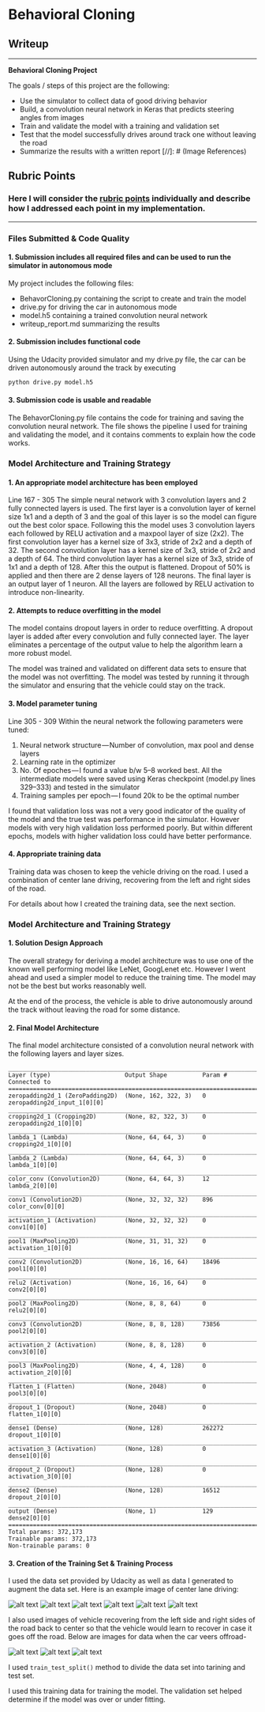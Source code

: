 # **Behavioral Cloning** 

## Writeup
---

**Behavioral Cloning Project**

The goals / steps of this project are the following:
* Use the simulator to collect data of good driving behavior
* Build, a convolution neural network in Keras that predicts steering angles from images
* Train and validate the model with a training and validation set
* Test that the model successfully drives around track one without leaving the road
* Summarize the results with a written report
[//]: # (Image References)

[image2]: ./examples/center_2016_12_01_13_33_10_173.jpg "Centre camera"
[image3]: ./examples/left_2016_12_01_13_40_11_077.jpg "Left camera"
[image4]: ./examples/right_2016_12_01_13_31_13_686.jpg "Right camera"
[image22]: ./examples/center_2017_03_14_20_42_53_900.jpg "Centre camera"
[image33]: ./examples/left_2017_03_14_20_42_53_900.jpg "Left camera"
[image44]: ./examples/right_2017_03_14_20_42_53_900.jpg "Right camera"
[image5]: ./examples/center_2017_03_14_20_42_55_719.jpg "Offroad Centre camera"
[image6]: ./examples/left_2017_03_14_20_42_55_719.jpg "Offroad Left camera"
[image7]: ./examples/right_2017_03_14_20_42_55_824.jpg "Offroad Right camera"

## Rubric Points
### Here I will consider the [rubric points](https://review.udacity.com/#!/rubrics/432/view) individually and describe how I addressed each point in my implementation.  

---
### Files Submitted & Code Quality

#### 1. Submission includes all required files and can be used to run the simulator in autonomous mode

My project includes the following files:
* BehavorCloning.py containing the script to create and train the model
* drive.py for driving the car in autonomous mode
* model.h5 containing a trained convolution neural network 
* writeup_report.md summarizing the results

#### 2. Submission includes functional code
Using the Udacity provided simulator and my drive.py file, the car can be driven autonomously around the track by executing 
```sh
python drive.py model.h5
```

#### 3. Submission code is usable and readable

The BehavorCloning.py file contains the code for training and saving the convolution neural network. The file shows the pipeline I used for training and validating the model, and it contains comments to explain how the code works.

### Model Architecture and Training Strategy

#### 1. An appropriate model architecture has been employed
Line 167 - 305
The simple neural network with 3 convolution layers and 2 fully connected layers is used. The first layer is a convolution layer of kernel size 1x1 and a depth of 3 and the goal of this layer is so the model can figure out the best color space. Following this the model uses 3 convolution layers each followed by RELU activation and a maxpool layer of size (2x2). The first convolution layer has a kernel size of 3x3, stride of 2x2 and a depth of 32. The second convolution layer has a kernel size of 3x3, stride of 2x2 and a depth of 64. The third convolution layer has a kernel size of 3x3, stride of 1x1 and a depth of 128.
After this the output is flattened. Dropout of 50% is applied and then there are 2 dense layers of 128 neurons. The final layer is an output layer of 1 neuron. All the layers are followed by RELU activation to introduce non-linearity.

#### 2. Attempts to reduce overfitting in the model

The model contains dropout layers in order to reduce overfitting. A dropout layer is added after every convolution and fully connected layer. The layer eliminates a percentage of the output value to help the algorithm learn a more robust model.

The model was trained and validated on different data sets to ensure that the model was not overfitting. The model was tested by running it through the simulator and ensuring that the vehicle could stay on the track.

#### 3. Model parameter tuning
Line 305 - 309
Within the neural network the following parameters were tuned:
1. Neural network structure — Number of convolution, max pool and dense layers
2. Learning rate in the optimizer
3. No. Of epoches — I found a value b/w 5–8 worked best. All the intermediate models were saved using Keras checkpoint (model.py lines 329–333) and tested in the simulator
4. Training samples per epoch — I found 20k to be the optimal number

I found that validation loss was not a very good indicator of the quality of the model and the true test was performance in the simulator. However models with very high validation loss performed poorly. But within different epochs, models with higher validation loss could have better performance.

#### 4. Appropriate training data

Training data was chosen to keep the vehicle driving on the road. I used a combination of center lane driving, recovering from the left and right sides of the road.

For details about how I created the training data, see the next section. 

### Model Architecture and Training Strategy

#### 1. Solution Design Approach

The overall strategy for deriving a model architecture was to use one of the known well performing model like LeNet, GoogLenet etc. However I went ahead and used a simpler model to reduce the training time. The model may not be the best but works reasonably well.

At the end of the process, the vehicle is able to drive autonomously around the track without leaving the road for some distance.

#### 2. Final Model Architecture

The final model architecture consisted of a convolution neural network with the following layers and layer sizes.

```
____________________________________________________________________________________________________
Layer (type)                     Output Shape          Param #     Connected to                     
====================================================================================================
zeropadding2d_1 (ZeroPadding2D)  (None, 162, 322, 3)   0           zeropadding2d_input_1[0][0]      
____________________________________________________________________________________________________
cropping2d_1 (Cropping2D)        (None, 82, 322, 3)    0           zeropadding2d_1[0][0]            
____________________________________________________________________________________________________
lambda_1 (Lambda)                (None, 64, 64, 3)     0           cropping2d_1[0][0]               
____________________________________________________________________________________________________
lambda_2 (Lambda)                (None, 64, 64, 3)     0           lambda_1[0][0]                   
____________________________________________________________________________________________________
color_conv (Convolution2D)       (None, 64, 64, 3)     12          lambda_2[0][0]                   
____________________________________________________________________________________________________
conv1 (Convolution2D)            (None, 32, 32, 32)    896         color_conv[0][0]                 
____________________________________________________________________________________________________
activation_1 (Activation)        (None, 32, 32, 32)    0           conv1[0][0]                      
____________________________________________________________________________________________________
pool1 (MaxPooling2D)             (None, 31, 31, 32)    0           activation_1[0][0]               
____________________________________________________________________________________________________
conv2 (Convolution2D)            (None, 16, 16, 64)    18496       pool1[0][0]                      
____________________________________________________________________________________________________
relu2 (Activation)               (None, 16, 16, 64)    0           conv2[0][0]                      
____________________________________________________________________________________________________
pool2 (MaxPooling2D)             (None, 8, 8, 64)      0           relu2[0][0]                      
____________________________________________________________________________________________________
conv3 (Convolution2D)            (None, 8, 8, 128)     73856       pool2[0][0]                      
____________________________________________________________________________________________________
activation_2 (Activation)        (None, 8, 8, 128)     0           conv3[0][0]                      
____________________________________________________________________________________________________
pool3 (MaxPooling2D)             (None, 4, 4, 128)     0           activation_2[0][0]               
____________________________________________________________________________________________________
flatten_1 (Flatten)              (None, 2048)          0           pool3[0][0]                      
____________________________________________________________________________________________________
dropout_1 (Dropout)              (None, 2048)          0           flatten_1[0][0]                  
____________________________________________________________________________________________________
dense1 (Dense)                   (None, 128)           262272      dropout_1[0][0]                  
____________________________________________________________________________________________________
activation_3 (Activation)        (None, 128)           0           dense1[0][0]                     
____________________________________________________________________________________________________
dropout_2 (Dropout)              (None, 128)           0           activation_3[0][0]               
____________________________________________________________________________________________________
dense2 (Dense)                   (None, 128)           16512       dropout_2[0][0]                  
____________________________________________________________________________________________________
output (Dense)                   (None, 1)             129         dense2[0][0]                     
====================================================================================================
Total params: 372,173
Trainable params: 372,173
Non-trainable params: 0
```

#### 3. Creation of the Training Set & Training Process

I used the data set provided by Udacity as well as data I generated to augment the data set.
Here is an example image of center lane driving:

![alt text][image2]
![alt text][image3]
![alt text][image4]
![alt text][image22]
![alt text][image33]
![alt text][image44]

I also used images of vehicle recovering from the left side and right sides of the road back to center so that the vehicle would learn to recover in case it goes off the road. Below are images for data when the car veers offroad-

![alt text][image5]
![alt text][image6]
![alt text][image7]

I used `train_test_split()` method to divide the data set into tarining and test set.

I used this training data for training the model. The validation set helped determine if the model was over or under fitting.
